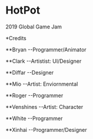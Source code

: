 # HotPot

2019 Global Game Jam

*Credits

**Bryan --Programmer/Animator

**Clark --Artistist: UI/Designer

**Diffar --Designer

**Mio --Artist: Enviornmental

**Roger --Programmer

**Venshines --Artist: Character

**White --Programmer

**Xinhai --Programmer/Designer
